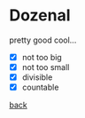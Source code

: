 # Dozenal
pretty good cool...

- [x] not too big
- [x] not too small
- [x] divisible
- [x] countable

[back](https://ilikecoffee-iliketea.github.io)
